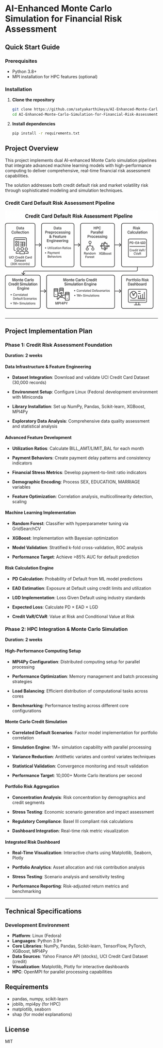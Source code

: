 # AI-Enhanced Monte Carlo Simulation for Financial Risk Assessment

## Quick Start Guide

### Prerequisites

- Python 3.8+
- MPI installation for HPC features (optional)

### Installation

1. **Clone the repository**

   ```bash
   git clone https://github.com/satyakarthikeya/AI-Enhanced-Monte-Carlo-Simulation-for-Financial-Risk-Assessment.git
   cd AI-Enhanced-Monte-Carlo-Simulation-for-Financial-Risk-Assessment
   ```

2. **Install dependencies**

   ```bash
   pip install -r requirements.txt
   ```




## Project Overview

This project implements dual AI-enhanced Monte Carlo simulation pipelines that integrate advanced machine learning models with high-performance computing to deliver comprehensive, real-time financial risk assessment capabilities.

The solution addresses both credit default risk and market volatility risk through sophisticated modeling and simulation techniques.

### Credit Card Default Risk Assessment Pipeline

![Credit Card Default Risk Assessment Pipeline](Images/pipeline/credit.png)


---

## **Project Implementation Plan**

### **Phase 1: Credit Risk Assessment Foundation**

**Duration: 2 weeks**

#### **Data Infrastructure & Feature Engineering**

- **Dataset Integration**: Download and validate UCI Credit Card Dataset (30,000 records)

- **Environment Setup**: Configure Linux (Fedora) development environment with Miniconda

- **Library Installation**: Set up NumPy, Pandas, Scikit-learn, XGBoost, MPI4Py

- **Exploratory Data Analysis**: Comprehensive data quality assessment and statistical analysis

#### **Advanced Feature Development**

- **Utilization Ratios**: Calculate BILL_AMT/LIMIT_BAL for each month

- **Payment Behaviors**: Create payment delay patterns and consistency indicators

- **Financial Stress Metrics**: Develop payment-to-limit ratio indicators

- **Demographic Encoding**: Process SEX, EDUCATION, MARRIAGE variables

- **Feature Optimization**: Correlation analysis, multicollinearity detection, scaling

#### **Machine Learning Implementation**

- **Random Forest**: Classifier with hyperparameter tuning via GridSearchCV

- **XGBoost**: Implementation with Bayesian optimization

- **Model Validation**: Stratified k-fold cross-validation, ROC analysis

- **Performance Target**: Achieve >85% AUC for default prediction

#### **Risk Calculation Engine**

- **PD Calculation**: Probability of Default from ML model predictions

- **EAD Estimation**: Exposure at Default using credit limits and utilization

- **LGD Implementation**: Loss Given Default using industry standards

- **Expected Loss**: Calculate PD × EAD × LGD

- **Credit VaR/CVaR**: Value at Risk and Conditional Value at Risk

### **Phase 2: HPC Integration & Monte Carlo Simulation**

**Duration: 2 weeks**

#### **High-Performance Computing Setup**

- **MPI4Py Configuration**: Distributed computing setup for parallel processing

- **Performance Optimization**: Memory management and batch processing strategies

- **Load Balancing**: Efficient distribution of computational tasks across cores

- **Benchmarking**: Performance testing across different core configurations

#### **Monte Carlo Credit Simulation**

- **Correlated Default Scenarios**: Factor model implementation for portfolio correlation

- **Simulation Engine**: 1M+ simulation capability with parallel processing

- **Variance Reduction**: Antithetic variates and control variates techniques

- **Statistical Validation**: Convergence monitoring and result validation

- **Performance Target**: 10,000+ Monte Carlo iterations per second

#### **Portfolio Risk Aggregation**

- **Concentration Analysis**: Risk concentration by demographics and credit segments

- **Stress Testing**: Economic scenario generation and impact assessment

- **Regulatory Compliance**: Basel III compliant risk calculations

- **Dashboard Integration**: Real-time risk metric visualization



#### **Integrated Risk Dashboard**

- **Real-Time Visualization**: Interactive charts using Matplotlib, Seaborn, Plotly

- **Portfolio Analytics**: Asset allocation and risk contribution analysis

- **Stress Testing**: Scenario analysis and sensitivity testing

- **Performance Reporting**: Risk-adjusted return metrics and benchmarking

---

## **Technical Specifications**

### **Development Environment**

- **Platform**: Linux (Fedora)
- **Languages**: Python 3.9+
- **Core Libraries**: NumPy, Pandas, Scikit-learn, TensorFlow, PyTorch, XGBoost, MPI4Py
- **Data Sources**: Yahoo Finance API (stocks), UCI Credit Card Dataset (credit)
- **Visualization**: Matplotlib, Plotly for interactive dashboards
- **HPC**: OpenMPI for parallel processing capabilities


## Requirements

- pandas, numpy, scikit-learn
- joblib, mpi4py (for HPC)
- matplotlib, seaborn
- shap (for model explanations)

## License

MIT
